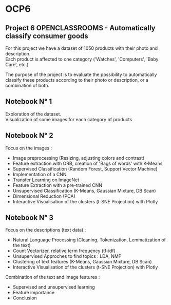 # OCP6
## Project 6 OPENCLASSROOMS - Automatically classify consumer goods
For this project we have a dataset of 1050 products with their photo and description.  
Each product is affected to one category ('Watches', 'Computers', 'Baby Care', etc.)

The purpose of the project is to evaluate the possibility to automatically classify these products according to their photo or description, or a combination of both.

## Notebook N° 1
Exploration of the dataset.  
Visualization of some images for each category of products

## Notebook N° 2
Focus on the images :
- Image preprocessing (Resizing, adjusting colors and contrast)
- Feature extraction with ORB, creation of 'Bags of words' with K-Means
- Supervised Classification (Random Forest, Support Vector Machine)
- Implementation of a CNN
- Transfer Learning on ImageNet
- Feature Extraction with a pre-trained CNN
- Unsupervised Classification (K-Means, Gaussian Mixture, DB Scan)
- Dimensional Reduction (PCA)
- Interactive Visualisation of the clusters (t-SNE Projection) with Plotly

## Notebook N° 3
Focus on the descriptions (text data) :
- Natural Language Processing (Cleaning, Tokenization, Lemmatization of the text)
- Count Vectorizer, relative term frequency (tf-idf)
- Unsupervised Approches to find topics : LDA, NMF
- Clustering of text features (K-Means, Gaussian Mixture, DB Scan)
- Interactive Visualisation of the clusters (t-SNE Projection) with Plotly

Combination of the text and image features :
- Supervised and unsupervised learning
- Feature importance
- Conclusion
